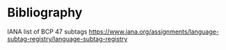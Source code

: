 # Bibliography

IANA list of BCP 47 subtags https://www.iana.org/assignments/language-subtag-registry/language-subtag-registry
